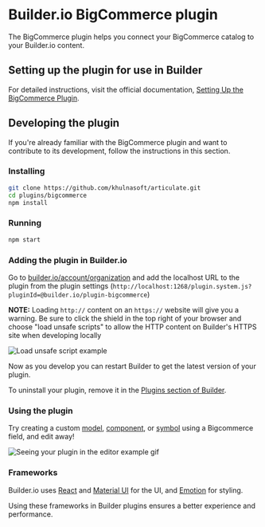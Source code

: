 # Builder.io BigCommerce plugin

The BigCommerce plugin helps you connect your BigCommerce catalog to your Builder.io content.

## Setting up the plugin for use in Builder

For detailed instructions, visit the official documentation, [Setting Up the BigCommerce Plugin](https://www.builder.io/c/docs/plugins-ecom-bigcommerce). 

## Developing the plugin 

If you're already familiar with the BigCommerce plugin and want to contribute to its development, follow the instructions in this section.

### Installing

```bash
git clone https://github.com/khulnasoft/articulate.git
cd plugins/bigcommerce
npm install
```

### Running

```bash
npm start
```

### Adding the plugin in Builder.io

Go to [builder.io/account/organization](https://builder.io/account/organization) and add the localhost URL to the plugin from the plugin settings (`http://localhost:1268/plugin.system.js?pluginId=@builder.io/plugin-bigcommerce`)

**NOTE:** Loading `http://` content on an `https://` website will give you a warning. Be sure to click the shield in the top right of your browser and choose "load unsafe scripts" to allow the HTTP content on Builder's HTTPS site when developing locally

<img alt="Load unsafe script example" src="https://i.stack.imgur.com/uSaLL.png">

Now as you develop you can restart Builder to get the latest version of your plugin.

To uninstall your plugin, remove it in the [Plugins section of Builder](https://builder.io/app/integrations).

### Using the plugin

Try creating a custom [model](https://builder.io/c/docs/guides/getting-started-with-models), [component](https://builder.io/c/docs/custom-react-components), or [symbol](https://builder.io/c/docs/guides/symbols) using a Bigcommerce field, and edit away!

<img src="https://i.imgur.com/uVOLn7A.gif" alt="Seeing your plugin in the editor example gif">

### Frameworks

Builder.io uses [React](https://github.com/facebook/react) and [Material UI](https://github.com/mui-org/material-ui) for the UI, and [Emotion](https://github.com/emotion-js/emotion) for styling.

Using these frameworks in Builder plugins ensures a better experience and performance.
